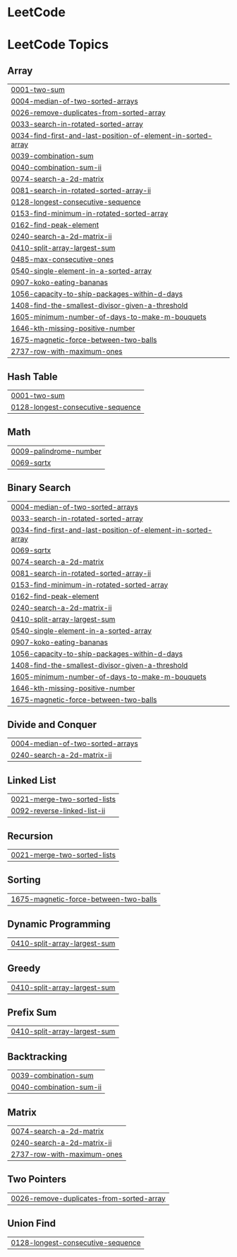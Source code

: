 # LeetCode
<!---LeetCode Topics Start-->
# LeetCode Topics
## Array
|  |
| ------- |
| [0001-two-sum](https://github.com/Param3840/LeetCode/tree/master/0001-two-sum) |
| [0004-median-of-two-sorted-arrays](https://github.com/Param3840/LeetCode/tree/master/0004-median-of-two-sorted-arrays) |
| [0026-remove-duplicates-from-sorted-array](https://github.com/Param3840/LeetCode/tree/master/0026-remove-duplicates-from-sorted-array) |
| [0033-search-in-rotated-sorted-array](https://github.com/Param3840/LeetCode/tree/master/0033-search-in-rotated-sorted-array) |
| [0034-find-first-and-last-position-of-element-in-sorted-array](https://github.com/Param3840/LeetCode/tree/master/0034-find-first-and-last-position-of-element-in-sorted-array) |
| [0039-combination-sum](https://github.com/Param3840/LeetCode/tree/master/0039-combination-sum) |
| [0040-combination-sum-ii](https://github.com/Param3840/LeetCode/tree/master/0040-combination-sum-ii) |
| [0074-search-a-2d-matrix](https://github.com/Param3840/LeetCode/tree/master/0074-search-a-2d-matrix) |
| [0081-search-in-rotated-sorted-array-ii](https://github.com/Param3840/LeetCode/tree/master/0081-search-in-rotated-sorted-array-ii) |
| [0128-longest-consecutive-sequence](https://github.com/Param3840/LeetCode/tree/master/0128-longest-consecutive-sequence) |
| [0153-find-minimum-in-rotated-sorted-array](https://github.com/Param3840/LeetCode/tree/master/0153-find-minimum-in-rotated-sorted-array) |
| [0162-find-peak-element](https://github.com/Param3840/LeetCode/tree/master/0162-find-peak-element) |
| [0240-search-a-2d-matrix-ii](https://github.com/Param3840/LeetCode/tree/master/0240-search-a-2d-matrix-ii) |
| [0410-split-array-largest-sum](https://github.com/Param3840/LeetCode/tree/master/0410-split-array-largest-sum) |
| [0485-max-consecutive-ones](https://github.com/Param3840/LeetCode/tree/master/0485-max-consecutive-ones) |
| [0540-single-element-in-a-sorted-array](https://github.com/Param3840/LeetCode/tree/master/0540-single-element-in-a-sorted-array) |
| [0907-koko-eating-bananas](https://github.com/Param3840/LeetCode/tree/master/0907-koko-eating-bananas) |
| [1056-capacity-to-ship-packages-within-d-days](https://github.com/Param3840/LeetCode/tree/master/1056-capacity-to-ship-packages-within-d-days) |
| [1408-find-the-smallest-divisor-given-a-threshold](https://github.com/Param3840/LeetCode/tree/master/1408-find-the-smallest-divisor-given-a-threshold) |
| [1605-minimum-number-of-days-to-make-m-bouquets](https://github.com/Param3840/LeetCode/tree/master/1605-minimum-number-of-days-to-make-m-bouquets) |
| [1646-kth-missing-positive-number](https://github.com/Param3840/LeetCode/tree/master/1646-kth-missing-positive-number) |
| [1675-magnetic-force-between-two-balls](https://github.com/Param3840/LeetCode/tree/master/1675-magnetic-force-between-two-balls) |
| [2737-row-with-maximum-ones](https://github.com/Param3840/LeetCode/tree/master/2737-row-with-maximum-ones) |
## Hash Table
|  |
| ------- |
| [0001-two-sum](https://github.com/Param3840/LeetCode/tree/master/0001-two-sum) |
| [0128-longest-consecutive-sequence](https://github.com/Param3840/LeetCode/tree/master/0128-longest-consecutive-sequence) |
## Math
|  |
| ------- |
| [0009-palindrome-number](https://github.com/Param3840/LeetCode/tree/master/0009-palindrome-number) |
| [0069-sqrtx](https://github.com/Param3840/LeetCode/tree/master/0069-sqrtx) |
## Binary Search
|  |
| ------- |
| [0004-median-of-two-sorted-arrays](https://github.com/Param3840/LeetCode/tree/master/0004-median-of-two-sorted-arrays) |
| [0033-search-in-rotated-sorted-array](https://github.com/Param3840/LeetCode/tree/master/0033-search-in-rotated-sorted-array) |
| [0034-find-first-and-last-position-of-element-in-sorted-array](https://github.com/Param3840/LeetCode/tree/master/0034-find-first-and-last-position-of-element-in-sorted-array) |
| [0069-sqrtx](https://github.com/Param3840/LeetCode/tree/master/0069-sqrtx) |
| [0074-search-a-2d-matrix](https://github.com/Param3840/LeetCode/tree/master/0074-search-a-2d-matrix) |
| [0081-search-in-rotated-sorted-array-ii](https://github.com/Param3840/LeetCode/tree/master/0081-search-in-rotated-sorted-array-ii) |
| [0153-find-minimum-in-rotated-sorted-array](https://github.com/Param3840/LeetCode/tree/master/0153-find-minimum-in-rotated-sorted-array) |
| [0162-find-peak-element](https://github.com/Param3840/LeetCode/tree/master/0162-find-peak-element) |
| [0240-search-a-2d-matrix-ii](https://github.com/Param3840/LeetCode/tree/master/0240-search-a-2d-matrix-ii) |
| [0410-split-array-largest-sum](https://github.com/Param3840/LeetCode/tree/master/0410-split-array-largest-sum) |
| [0540-single-element-in-a-sorted-array](https://github.com/Param3840/LeetCode/tree/master/0540-single-element-in-a-sorted-array) |
| [0907-koko-eating-bananas](https://github.com/Param3840/LeetCode/tree/master/0907-koko-eating-bananas) |
| [1056-capacity-to-ship-packages-within-d-days](https://github.com/Param3840/LeetCode/tree/master/1056-capacity-to-ship-packages-within-d-days) |
| [1408-find-the-smallest-divisor-given-a-threshold](https://github.com/Param3840/LeetCode/tree/master/1408-find-the-smallest-divisor-given-a-threshold) |
| [1605-minimum-number-of-days-to-make-m-bouquets](https://github.com/Param3840/LeetCode/tree/master/1605-minimum-number-of-days-to-make-m-bouquets) |
| [1646-kth-missing-positive-number](https://github.com/Param3840/LeetCode/tree/master/1646-kth-missing-positive-number) |
| [1675-magnetic-force-between-two-balls](https://github.com/Param3840/LeetCode/tree/master/1675-magnetic-force-between-two-balls) |
## Divide and Conquer
|  |
| ------- |
| [0004-median-of-two-sorted-arrays](https://github.com/Param3840/LeetCode/tree/master/0004-median-of-two-sorted-arrays) |
| [0240-search-a-2d-matrix-ii](https://github.com/Param3840/LeetCode/tree/master/0240-search-a-2d-matrix-ii) |
## Linked List
|  |
| ------- |
| [0021-merge-two-sorted-lists](https://github.com/Param3840/LeetCode/tree/master/0021-merge-two-sorted-lists) |
| [0092-reverse-linked-list-ii](https://github.com/Param3840/LeetCode/tree/master/0092-reverse-linked-list-ii) |
## Recursion
|  |
| ------- |
| [0021-merge-two-sorted-lists](https://github.com/Param3840/LeetCode/tree/master/0021-merge-two-sorted-lists) |
## Sorting
|  |
| ------- |
| [1675-magnetic-force-between-two-balls](https://github.com/Param3840/LeetCode/tree/master/1675-magnetic-force-between-two-balls) |
## Dynamic Programming
|  |
| ------- |
| [0410-split-array-largest-sum](https://github.com/Param3840/LeetCode/tree/master/0410-split-array-largest-sum) |
## Greedy
|  |
| ------- |
| [0410-split-array-largest-sum](https://github.com/Param3840/LeetCode/tree/master/0410-split-array-largest-sum) |
## Prefix Sum
|  |
| ------- |
| [0410-split-array-largest-sum](https://github.com/Param3840/LeetCode/tree/master/0410-split-array-largest-sum) |
## Backtracking
|  |
| ------- |
| [0039-combination-sum](https://github.com/Param3840/LeetCode/tree/master/0039-combination-sum) |
| [0040-combination-sum-ii](https://github.com/Param3840/LeetCode/tree/master/0040-combination-sum-ii) |
## Matrix
|  |
| ------- |
| [0074-search-a-2d-matrix](https://github.com/Param3840/LeetCode/tree/master/0074-search-a-2d-matrix) |
| [0240-search-a-2d-matrix-ii](https://github.com/Param3840/LeetCode/tree/master/0240-search-a-2d-matrix-ii) |
| [2737-row-with-maximum-ones](https://github.com/Param3840/LeetCode/tree/master/2737-row-with-maximum-ones) |
## Two Pointers
|  |
| ------- |
| [0026-remove-duplicates-from-sorted-array](https://github.com/Param3840/LeetCode/tree/master/0026-remove-duplicates-from-sorted-array) |
## Union Find
|  |
| ------- |
| [0128-longest-consecutive-sequence](https://github.com/Param3840/LeetCode/tree/master/0128-longest-consecutive-sequence) |
<!---LeetCode Topics End-->